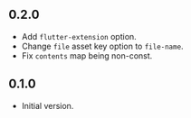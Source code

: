## 0.2.0
* Add `flutter-extension` option.
* Change `file` asset key option to `file-name`.
* Fix `contents` map being non-const.

## 0.1.0

- Initial version.
